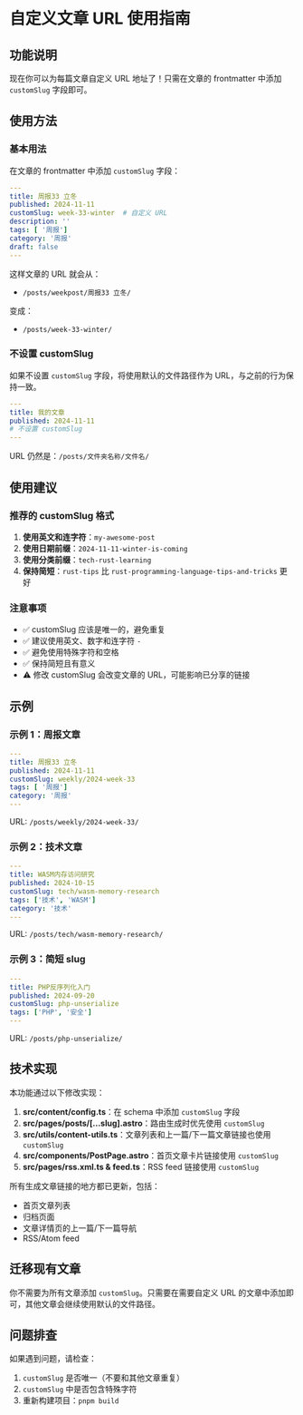 # 自定义文章 URL 使用指南

## 功能说明

现在你可以为每篇文章自定义 URL 地址了！只需在文章的 frontmatter 中添加 `customSlug` 字段即可。

## 使用方法

### 基本用法

在文章的 frontmatter 中添加 `customSlug` 字段：

```yaml
---
title: 周报33 立冬
published: 2024-11-11
customSlug: week-33-winter  # 自定义 URL
description: ''
tags: [ '周报']
category: '周报'
draft: false
---
```

这样文章的 URL 就会从：
- `/posts/weekpost/周报33 立冬/`

变成：
- `/posts/week-33-winter/`

### 不设置 customSlug

如果不设置 `customSlug` 字段，将使用默认的文件路径作为 URL，与之前的行为保持一致。

```yaml
---
title: 我的文章
published: 2024-11-11
# 不设置 customSlug
---
```

URL 仍然是：`/posts/文件夹名称/文件名/`

## 使用建议

### 推荐的 customSlug 格式

1. **使用英文和连字符**：`my-awesome-post`
2. **使用日期前缀**：`2024-11-11-winter-is-coming`
3. **使用分类前缀**：`tech-rust-learning`
4. **保持简短**：`rust-tips` 比 `rust-programming-language-tips-and-tricks` 更好

### 注意事项

- ✅ customSlug 应该是唯一的，避免重复
- ✅ 建议使用英文、数字和连字符 `-`
- ✅ 避免使用特殊字符和空格
- ✅ 保持简短且有意义
- ⚠️ 修改 customSlug 会改变文章的 URL，可能影响已分享的链接

## 示例

### 示例 1：周报文章

```yaml
---
title: 周报33 立冬
published: 2024-11-11
customSlug: weekly/2024-week-33
tags: [ '周报']
category: '周报'
---
```

URL: `/posts/weekly/2024-week-33/`

### 示例 2：技术文章

```yaml
---
title: WASM内存访问研究
published: 2024-10-15
customSlug: tech/wasm-memory-research
tags: ['技术', 'WASM']
category: '技术'
---
```

URL: `/posts/tech/wasm-memory-research/`

### 示例 3：简短 slug

```yaml
---
title: PHP反序列化入门
published: 2024-09-20
customSlug: php-unserialize
tags: ['PHP', '安全']
---
```

URL: `/posts/php-unserialize/`

## 技术实现

本功能通过以下修改实现：

1. **src/content/config.ts**：在 schema 中添加 `customSlug` 字段
2. **src/pages/posts/[...slug].astro**：路由生成时优先使用 `customSlug`
3. **src/utils/content-utils.ts**：文章列表和上一篇/下一篇文章链接也使用 `customSlug`
4. **src/components/PostPage.astro**：首页文章卡片链接使用 `customSlug`
5. **src/pages/rss.xml.ts & feed.ts**：RSS feed 链接使用 `customSlug`

所有生成文章链接的地方都已更新，包括：
- 首页文章列表
- 归档页面
- 文章详情页的上一篇/下一篇导航
- RSS/Atom feed

## 迁移现有文章

你不需要为所有文章添加 `customSlug`。只需要在需要自定义 URL 的文章中添加即可，其他文章会继续使用默认的文件路径。

## 问题排查

如果遇到问题，请检查：

1. `customSlug` 是否唯一（不要和其他文章重复）
2. `customSlug` 中是否包含特殊字符
3. 重新构建项目：`pnpm build`

